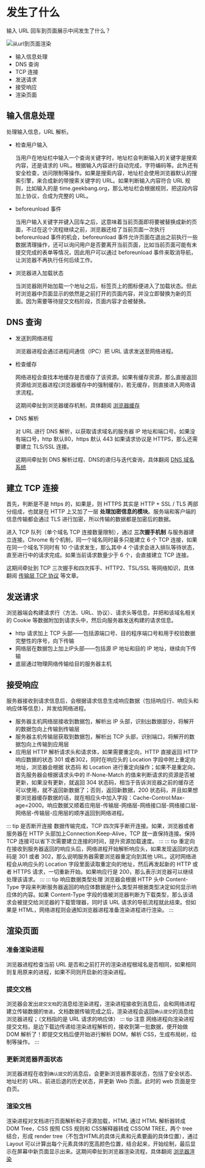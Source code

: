 # 发生了什么

输入 URL 回车到页面展示中间发生了什么？

![从url到页面渲染](/blog/images/javascript/从url到页面渲染.png)

- 输入信息处理
- DNS 查询
- TCP 连接
- 发送请求
- 接受响应
- 渲染页面


## 输入信息处理

处理输入信息，URL 解析。

- 检查用户输入

    当用户在地址栏中输入一个查询关键字时，地址栏会判断输入的关键字是搜索内容，还是请求的 URL。根据输入内容进行自动完成，字符编码等。此外还有安全检查，访问限制等操作。如果是搜索内容，地址栏会使用浏览器默认的搜索引擎，来合成新的带搜索关键字的 URL。如果判断输入内容符合 URL 规则，比如输入的是 time.geekbang.org，那么地址栏会根据规则，把这段内容加上协议，合成为完整的 URL。

- beforeunload 事件

    当用户输入关键字并键入回车之后，这意味着当前页面即将要被替换成新的页面，不过在这个流程继续之前，浏览器还给了当前页面一次执行 beforeunload 事件的机会，beforeunload 事件允许页面在退出之前执行一些数据清理操作，还可以询问用户是否要离开当前页面，比如当前页面可能有未提交完成的表单等情况，因此用户可以通过 beforeunload 事件来取消导航，让浏览器不再执行任何后续工作。

- 浏览器进入加载状态

    当浏览器刚开始加载一个地址之后，标签页上的图标便进入了加载状态。但此时浏览器中页面显示的依然是之前打开的页面内容，并没立即替换为新的页面。因为需要等待提交文档阶段，页面内容才会被替换。

## DNS 查询

- 发送到网络进程

    浏览器进程会通过进程间通信（IPC）把 URL 请求发送至网络进程。

- 检查缓存

    网络进程会查找本地缓存是否缓存了该资源。如果有缓存资源，那么直接返回资源给浏览器进程(浏览器缓存中的强制缓存)，若无缓存，则直接进入网络请求流程。

    这期间牵扯到浏览器缓存机制，具体翻阅 [浏览器缓存](./browser-cache)

- DNS 解析

    对 URL 进行 DNS 解析，以获取请求域名的服务器 IP 地址和端口号。如果没有端口号，http 默认80，https 默认 443 如果请求协议是 HTTPS，那么还需要建立 TLS/SSL 连接。

    这期间牵扯到 DNS 解析过程、DNS的递归与迭代查询，具体翻阅 [DNS 域名系统](./DNS)

## 建立 TCP 连接

首先，判断是不是 https 的，如果是，则 HTTPS 其实是 HTTP + SSL / TLS 两部分组成，也就是在 HTTP 上又加了一层 **处理加密信息的模块**。服务端和客户端的信息传输都会通过 TLS 进行加密，所以传输的数据都是加密后的数据。

进入 TCP 队列（单个域名 TCP 连接数量限制），通过 **三次握手机制** 与服务器建立连接。Chrome 有个机制，同一个域名同时最多只能建立 6 个 TCP 连接，如果在同一个域名下同时有 10 个请求发生，那么其中 4 个请求会进入排队等待状态，直至进行中的请求完成。如果当前请求数量少于 6 个，会直接建立 TCP 连接。

这期间牵扯到 TCP 三次握手和四次挥手、HTTP2、TSL/SSL 等网络知识，具体翻阅 [传输层 TCP 协议](./network-tcp) 等文章。

## 发送请求

浏览器端会构建请求行（方法、URL、协议）、请求头等信息，并把和该域名相关的 Cookie 等数据附加到请求头中，然后向服务器发送构建的请求信息。

- http 请求加上 TCP 头部——包括源端口号、目的程序端口号和用于校验数据完整性的序号，向下传输
- 网络层在数据包上加上IP头部——包括源 IP 地址和目的 IP 地址，继续向下传输
- 底层通过物理网络传输给目的服务器主机

## 接受响应

服务器接收到请求信息后，会根据请求信息生成响应数据（包括响应行、响应头和响应体等信息），并发给网络进程。

- 服务器主机网络层接收到数据包，解析出 IP 头部，识别出数据部分，将解开的数据包向上传输到传输层
- 服务器主机传输层获取到数据包，解析出 TCP 头部，识别端口，将解开的数据包向上传输到应用层
- 应用层 HTTP 解析请求头和请求体，如果需要重定向，HTTP 直接返回 HTTP 响应数据的状态 301 或者302，同时在响应头的 Location 字段中附上重定向地址，浏览器会根据 状态码 和 Location 进行重定向操作；如果不是重定向，首先服务器会根据请求头中的 If-None-Match 的值来判断请求的资源是否被更新，如果没有更新，就返回 304 状态码，相当于告诉浏览器之前的缓存还可以使用，就不返回新数据了；否则，返回新数据，200 状态码，并且如果想要浏览器缓存数据的话，就在相应头中加入字段：Cache-Control:Max-age=2000。响应数据又顺着应用层-传输层-网络层-网络接口层-网络接口层-网络层-传输层-应用层的顺序返回到网络进程。

::: tip 是否断开连接
数据传输完成，TCP 四次挥手断开连接。如果，浏览器或者服务器在 HTTP 头部加上Connection:Keep-Alive，TCP 就一直保持连接。保持 TCP 连接可以省下次需要建立连接的时间，提升资源加载速度。
:::
::: tip 重定向
在接收到服务器返回的响应头后，网络进程开始解析响应头，如果发现返回的状态码是 301 或者 302，那么说明服务器需要浏览器重定向到其他 URL。这时网络进程会从响应头的 Location 字段里面读取重定向的地址，然后再发起新的 HTTP 或者 HTTPS 请求，一切重新开始。如果响应行是 200，那么表示浏览器可以继续处理该请求。
:::
::: tip 响应数据类型处理
浏览器会根据 HTTP 头中 Content-Type 字段来判断服务器返回的响应体数据是什么类型并根据类型决定如何显示响应体的内容。如果 Content-Type 字段的值被浏览器判断为下载类型，那么该请求会被提交给浏览器的下载管理器，同时该 URL 请求的导航流程就此结束。但如果是 HTML，网络进程则会通知浏览器进程准备渲染进程进行渲染。
:::

## 渲染页面

### 准备渲染进程
浏览器进程检查当前 URL 是否和之前打开的渲染进程根域名是否相同，如果相同则复用原来的进程，如果不同则开启新的渲染进程。
### 提交文档
浏览器会发出`提交文档`的消息给渲染进程，渲染进程接收到消息后，会和网络进程建立传输数据的`管道`，文档数据传输完成之后，渲染进程会返回`确认提交`的消息给浏览器进程；（文档指的是 URL 请求的响应体）
::: tip 注意
网络进程向渲染进程提交文档，是边下载边传递给渲染进程解析的，接收到第一批数据，便开始做 DOM 解析了！即提交文档后便开始进行解析 DOM，解析 CSS，生成布局树，绘制等操作。
:::
### 更新浏览器界面状态
浏览器进程在收到`确认提交`的消息后，会更新浏览器界面状态，包括了安全状态、地址栏的 URL、前进后退的历史状态，并更新 Web 页面。此时的 web 页面是空白页。
### 渲染文档
渲染进程对文档进行页面解析和子资源加载，HTML 通过 HTML 解析器转成 DOM Tree，CSS 按照 CSS 规则和 CSS解释器转成 CSSOM TREE，两个 tree 结合，形成 render tree（不包含HTML的具体元素和元素要画的具体位置），通过 Layout 可以计算出每个元素具体的宽高颜色位置，结合起来，开始绘制，最后显示在屏幕中新页面显示出来。这期间牵扯到浏览器渲染流程，具体翻阅 [浏览器渲染](./browser-render)